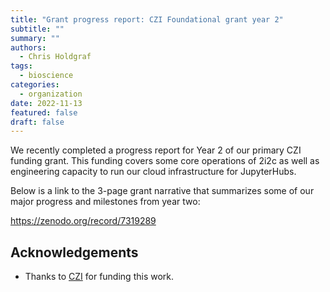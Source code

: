 ```yaml
---
title: "Grant progress report: CZI Foundational grant year 2"
subtitle: ""
summary: ""
authors:
  - Chris Holdgraf
tags:
  - bioscience
categories:
  - organization
date: 2022-11-13
featured: false
draft: false
---
```


We recently completed a progress report for Year 2 of our primary CZI funding grant.
This funding covers some core operations of 2i2c as well as engineering capacity to run our cloud infrastructure for JupyterHubs.

Below is a link to the 3-page grant narrative that summarizes some of our major progress and milestones from year two:

https://zenodo.org/record/7319289

## Acknowledgements

- Thanks to [CZI](../../../collaborators/czi/) for funding this work.